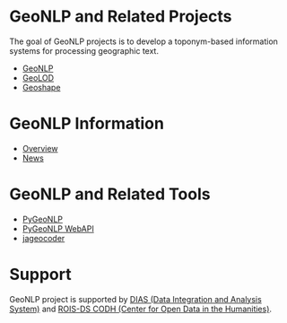 # GeoNLP and Related Projects

The goal of GeoNLP projects is to develop a toponym-based information systems for processing geographic text. 

- [GeoNLP](https://geonlp.ex.nii.ac.jp/)
- [GeoLOD](https://geolod.ex.nii.ac.jp/)
- [Geoshape](https://geoshape.ex.nii.ac.jp/)

# GeoNLP Information

- [Overview](http://agora.ex.nii.ac.jp/GeoNLP/)
- [News](http://agora.ex.nii.ac.jp/GeoNLP/news/)

# GeoNLP and Related Tools

- [PyGeoNLP](https://geonlp.ex.nii.ac.jp/pygeonlp/)
- [PyGeoNLP WebAPI](https://geonlp.ex.nii.ac.jp/pygeonlp-webapi/)
- [jageocoder](https://geonlp.ex.nii.ac.jp/jageocoder/)

# Support

GeoNLP project is supported by [DIAS (Data Integration and Analysis System)](https://dias.ex.nii.ac.jp/) and [ROIS-DS CODH (Center for Open Data in the Humanities)](http://codh.rois.ac.jp/).
